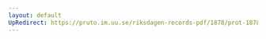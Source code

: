 ```yaml
---
layout: default
UpRedirect: https://pruto.im.uu.se/riksdagen-records-pdf/1878/prot-1878--fk--011/prot-1878--fk--011_031.pdf
---
```

